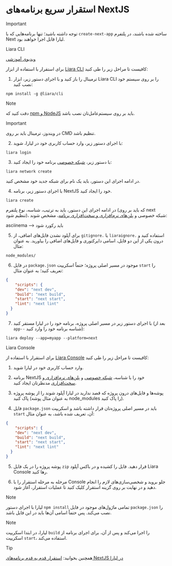 # استقرار سریع برنامه‌های NextJS


> [!IMPORTANT]
> توجه داشته باشید؛ تنها برنامه‌هایی که با `create-next-app` ساخته شده باشند، در پلتفرم Next لیارا قابل اجرا خواهند بود.


Liara CLI

[ویدیوی آموزشی](https://files.liara.ir/liara/nextjs/nextjs-cli.mp4)

برای استقرار با استفاده از ابزار [Liara CLI](../../../../references/liara-cli/about.md) کافیست تا مراحل زیر را طی کنید:

1) ترمینال را باز کنید و با اجرای دستور زیر، ابزار Liara CLI را بر روی سیستم خود نصب کنید:

```
npm install -g @liara/cli
```

> [!NOTE]
> دقت کنید که [npm و NodeJS](https://nodejs.org) باید بر روی سیستم‌عامل‌تان نصب باشد.

> [!IMPORTANT]
> در ویندوز، ترمینال باید بر روی CMD تنظیم باشد.

2) با اجرای دستور زیر، وارد حساب کاربری خود در لیارا، شوید:

```
liara login
```

3) با دستور زیر، [شبکه خصوصی](../../details/private-networks.md) برنامه خود را ایجاد کنید:

```
liara network create
```
در ادامه اجرای این دستور، باید یک نام برای شبکه جدید خود مشخص کنید. 



4) با اجرای دستور زیر، برنامه NextJS خود را ایجاد کنید.

```
liara create
```
در ادامه اجرای این دستور، باید به ترتیب، شناسه، نوع پلتفرم (که باید بر روی next تنظیم شود)، شبکه خصوصی و [پلن‌های نرم‌افزاری و سخت‌افزاری برنامه](../../details/plans/about.md)، مشخص شوند:

asciinema --> باید رکورد شود

5) برای آپلود نشدن فایل‌های اضافی، از `gitignore.` یا `liaraignore.` استفاده کنید و درون یکی از این دو فایل، اسامی دایرکتوری و فایل‌های اضافی را بیاورید. به عنوان مثال:

```gitignore
node_modules/
```

6) در فایل `package.json` موجود در مسیر اصلی پروژه؛ حتماً اسکریپت `start` را تعریف کنید؛ به عنوان مثال:

```json
{
    "scripts": {
    "dev": "next dev",
    "build": "next build",
    "start": "next start",
    "lint": "next lint"
  }
}
```

7) با اجرای دستور زیر در مسیر اصلی پروژه، برنامه خود را  در لیارا مستقر کنید (بعد از `app--` شناسه برنامه خود را وارد کنید):

```
liara deploy --app=myapp --platform=next
```

Liara Console

برای استقرار با استفاده از [Liara Console](../../../../references/liara-console/about.md) کافیست تا مراحل زیر را طی کنید:


1) وارد حساب کاربری خود در لیارا شوید.

2) برنامه NextJS خود را با شناسه، [شبکه خصوصی](../../details/private-networks.md) و [پلن‌های نرم‌افزاری و سخت‌افزاری](../../details/plans/about.md) مدنظرتان ایجاد کنید.

3) پوشه‌ها و فایل‌های درون پروژه که قصد ندارید در لیارا آپلود شوند را از پوشه پروژه پاک کنید (به عنوان مثال پوشه node_modules را پاک کنید).

4) فایل `package.json` باید در مسیر اصلی پروژه‌تان قرار داشته باشد و اسکریپت‌ `start` آن، تعریف شده باشد، به عنوان مثال:

```json
{
    "scripts": {
    "dev": "next dev",
    "build": "next build",
    "start": "next start",
    "lint": "next lint"
  }
}
```

5) پوشه پروژه را در یک فایل `zip` قرار دهید. فایل را کشیده و در باکس آپلود Liara Console رها کنید.

6) مرحله به مرحله استقرار را با Console جلو بروید و شخصی‌سازی‌های لازم را انجام دهید و در نهایت بر روی گزینه استقرار کلیک کنید تا عملیات استقرار، آغاز شود. 


> [!NOTE]
> لیارا با اجرای دستور `npm install` تمامی ماژول‌های موجود در فایل `package.json` را نصب می‌کند. پس حتماً اسامی آن‌ها باید در این فایل باشد.

> [!NOTE]
> لیارا، در ابتدا اسکریپت `build` را اجرا می‌کند و پس از آن، برای اجرای برنامه از اسکریپت `start`، استفاده می‌کند.

> [!TIP]
> همچنین بخوانید: [استقرار قدم به قدم برنامه‌های NextJS در لیارا](./how-tos/create-app.md)

